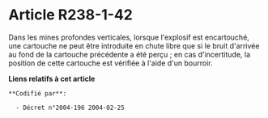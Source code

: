 # Article R238-1-42

Dans les mines profondes verticales, lorsque l'explosif est encartouché, une cartouche ne peut être introduite en chute libre
que si le bruit d'arrivée au fond de la cartouche précédente a été perçu ; en cas d'incertitude, la position de cette
cartouche est vérifiée à l'aide d'un bourroir.

**Liens relatifs à cet article**

	**Codifié par**:

	  - Décret n°2004-196 2004-02-25
